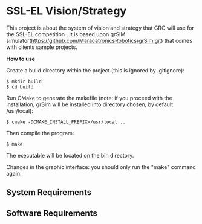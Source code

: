 

SSL-EL Vision/Strategy
=======================
This project is about the system of vision and strategy that GRC will use for the SSL-EL competition . It is based upon grSIM simulator(https://github.com/MaracatronicsRobotics/grSim.git) that comes with clients sample projects.


__How to use__

Create a build directory within the project (this is ignored by .gitignore):

```
$ mkdir build
$ cd build

```
Run CMake to generate the makefile (note: if you proceed with the installation, grSim will be installed into directory chosen, by default /usr/local):

```
$ cmake -DCMAKE_INSTALL_PREFIX=/usr/local ..

```
Then compile the program:

```
$ make

```

The executable will be located on the bin directory.

Changes in the graphic interface: you should only run the "make" command again.




System Requirements
-----------------------



Software Requirements
---------------------

